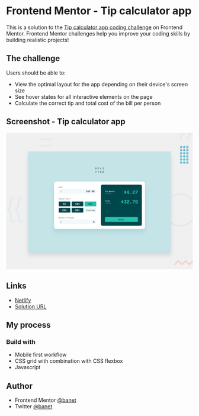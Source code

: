 # Frontend Mentor - Tip calculator app

This is a solution to the [Tip calculator app coding challenge](https://www.frontendmentor.io/challenges/tip-calculator-app-ugJNGbJUX) on Frontend Mentor. Frontend Mentor challenges help you improve your coding skills by building realistic projects!

## The challenge

 Users should be able to:

- View the optimal layout for the app depending on their device's screen size
- See hover states for all interactive elements on the page
- Calculate the correct tip and total cost of the bill per person

## Screenshot - Tip calculator app

![Design preview for the Tip calculator app coding challenge](./design/desktop-preview.jpg)

## Links

- [Netlify](https://tip-calculator-app-main.netlify.app)
- [Solution URL](https://www.frontendmentor.io/solutions/responsive-tipcalculator-with-css-grid-flexbox-and-js-9uOUYi5eE)

## My process
### Build with

- Mobile first workflow
- CSS grid with combination with CSS flexbox
- Javascript

## Author
- Frontend Mentor [@banet](https://www.frontendmentor.io/profile/banet)
- Twitter [@banet](https://twitter.com/bane_tepavcevic)

